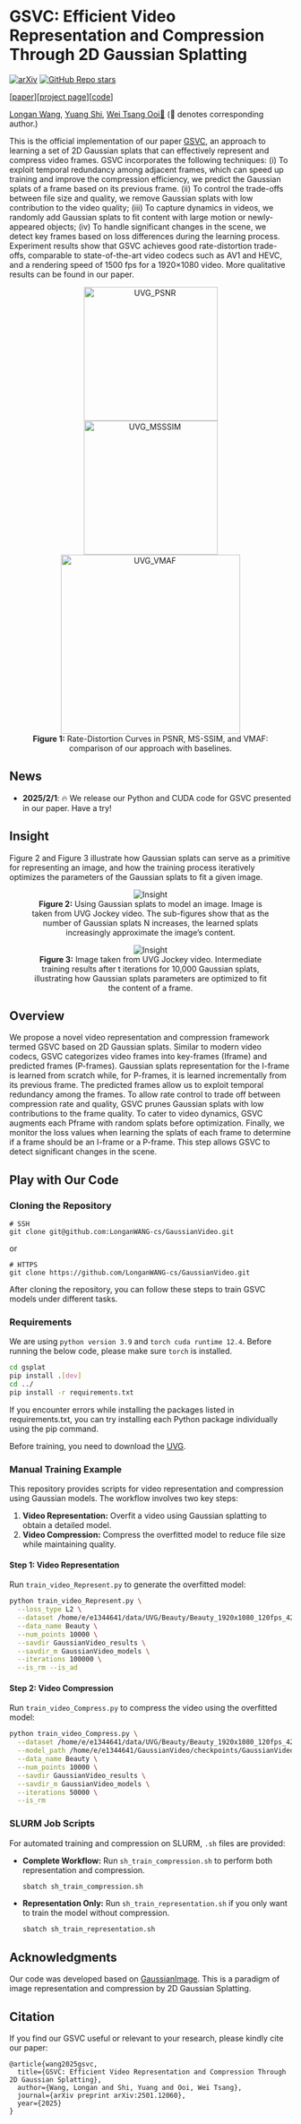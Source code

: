 # GSVC: Efficient Video Representation and Compression Through 2D Gaussian Splatting
<!-- [![License](https://img.shields.io/badge/License-Apache_2.0-blue.svg)](https://opensource.org/licenses/Apache-2.0)  -->
[![arXiv](https://img.shields.io/badge/GSVC-2501.12060-red
)](https://arxiv.org/abs/2501.12060)
[![GitHub Repo stars](https://img.shields.io/github/stars/LonganWANG-cs/GSVC?style=social&label=Star
)](https://github.com/LonganWANG-cs/GSVC)

[[paper](https://arxiv.org/abs/2501.12060)][[project page](https://yuang-ian.github.io/gsvc/)][[code](https://github.com/LonganWANG-cs/GSVC)]

[Longan Wang](https://longanwang-cs.github.io/), [Yuang Shi](https://yuang-ian.github.io/), [Wei Tsang Ooi📧](https://www.comp.nus.edu.sg/~ooiwt/)
(📧 denotes corresponding author.)


This is the official implementation of our paper [GSVC](https://arxiv.org/abs/2501.12060), an approach to learning a set of 2D Gaussian splats that can effectively represent and compress video frames.
GSVC incorporates the following techniques: 
(i) To exploit temporal redundancy among adjacent frames, which can speed up training and improve the compression efficiency, we predict the Gaussian splats of a frame based on its previous frame.
(ii) To control the trade-offs between file size and quality, we remove Gaussian splats with low contribution to the video quality; (iii) To capture dynamics in videos, we randomly add Gaussian splats to fit content with large motion or newly-appeared objects;
(iv) To handle significant changes in the scene, we detect key frames based on loss differences during the learning process.  
Experiment results show that GSVC achieves good rate-distortion trade-offs, comparable to state-of-the-art video codecs such as AV1 and HEVC, and a rendering speed of 1500 fps for a 1920×1080 video.
More qualitative results can be found in our paper.

<figure style="text-align: center;">
  <div>
    <img src="./img/q_UVG_Bpp_vs_PSNR.png" alt="UVG_PSNR" width="239" />
    <img src="./img/q_UVG_Bpp_vs_MS-SSIM.png" alt="UVG_MSSSIM" width="239" />
    <img src="./img/q_UVG_Bpp_vs_VMAF.png" alt="UVG_VMAF" width="320" />
  </div>
  <figcaption><strong>Figure 1:</strong> Rate-Distortion Curves in PSNR, MS-SSIM, and VMAF: comparison of our approach with baselines.</figcaption>
</figure>


## News

* **2025/2/1**: 🔥 We release our Python and CUDA code for GSVC presented in our paper. Have a try!

<!-- * **2025/2/1**: 🌟 Our paper has been accepted by NOSSDAV 2025! 🎉 Cheers! -->

## Insight
Figure 2 and Figure 3 illustrate how Gaussian splats can serve as a primitive for representing an image, and how the training process iteratively optimizes the parameters of the Gaussian splats to fit a given image.
<figure style="text-align: center;">
  <div>
    <img src="./img/Insight1.png" alt="Insight"/>
  </div>
  <figcaption><strong>Figure 2:</strong> Using Gaussian splats to model an image. Image is taken from UVG Jockey video. The sub-figures show that as the number of Gaussian splats N increases, the learned splats increasingly approximate the image’s content.</figcaption>
</figure>

<figure style="text-align: center;">
  <div>
    <img src="./img/Insight2.png" alt="Insight" />
  </div>
  <figcaption><strong>Figure 3:</strong> Image taken from UVG Jockey video. Intermediate training results after t iterations for 10,000 Gaussian splats, illustrating how Gaussian splats parameters are optimized to fit the content of a frame.</figcaption>
</figure>

## Overview

We propose a novel video representation and compression framework termed GSVC based on 2D Gaussian splats. Similar to modern video codecs, GSVC categorizes video frames into key-frames (Iframe) and predicted frames (P-frames).
Gaussian splats representation for the I-frame is learned from scratch while,
for P-frames, it is learned incrementally from its previous frame.
The predicted frames allow us to exploit temporal redundancy among the frames.
To allow rate control to trade off between compression rate and quality, GSVC prunes Gaussian splats with low contributions to the frame quality.
To cater to video dynamics, GSVC augments each Pframe with random splats before optimization. Finally, we monitor the loss values when learning the splats of each frame to determine if a frame should be an I-frame or a P-frame. 
This step allows GSVC to detect significant changes in the scene.


## Play with Our Code

### Cloning the Repository

```shell
# SSH
git clone git@github.com:LonganWANG-cs/GaussianVideo.git
```
or
```shell
# HTTPS
git clone https://github.com/LonganWANG-cs/GaussianVideo.git
```
After cloning the repository, you can follow these steps to train GSVC models under different tasks. 

### Requirements

We are using `python version 3.9` and `torch cuda runtime 12.4`. Before running the below code, please make sure `torch` is installed.

```bash
cd gsplat
pip install .[dev]
cd ../
pip install -r requirements.txt
```

If you encounter errors while installing the packages listed in requirements.txt, you can try installing each Python package individually using the pip command.

Before training, you need to download the [UVG](https://ultravideo.fi/dataset.html). 

### Manual Training Example
This repository provides scripts for video representation and compression using Gaussian models. The workflow involves two key steps:

1. **Video Representation:** Overfit a video using Gaussian splatting to obtain a detailed model.
2. **Video Compression:** Compress the overfitted model to reduce file size while maintaining quality.

#### Step 1: Video Representation
Run `train_video_Represent.py` to generate the overfitted model:

```bash
python train_video_Represent.py \
  --loss_type L2 \
  --dataset /home/e/e1344641/data/UVG/Beauty/Beauty_1920x1080_120fps_420_8bit_YUV.yuv \
  --data_name Beauty \
  --num_points 10000 \
  --savdir GaussianVideo_results \
  --savdir_m GaussianVideo_models \
  --iterations 100000 \
  --is_rm --is_ad
```

#### Step 2: Video Compression
Run `train_video_Compress.py` to compress the video using the overfitted model:

```bash
python train_video_Compress.py \
  --dataset /home/e/e1344641/data/UVG/Beauty/Beauty_1920x1080_120fps_420_8bit_YUV.yuv \
  --model_path /home/e/e1344641/GaussianVideo/checkpoints/GaussianVideo_models/Beauty/GaussianVideo_100000_10000/gmodels_state_dict.pth \
  --data_name Beauty \
  --num_points 10000 \
  --savdir GaussianVideo_results \
  --savdir_m GaussianVideo_models \
  --iterations 50000 \
  --is_rm
```

### SLURM Job Scripts

For automated training and compression on SLURM, `.sh` files are provided:

- **Complete Workflow:** Run `sh_train_compression.sh` to perform both representation and compression.

  ```bash
  sbatch sh_train_compression.sh
  ```

- **Representation Only:** Run `sh_train_representation.sh` if you only want to train the model without compression.

  ```bash
  sbatch sh_train_representation.sh
  ```








## Acknowledgments

Our code was developed based on [GaussianImage](https://github.com/Xinjie-Q/GaussianImage). 
This is a paradigm of image representation and compression by 2D Gaussian Splatting.


## Citation

If you find our GSVC useful or relevant to your research, please kindly cite our paper:

```
@article{wang2025gsvc,
  title={GSVC: Efficient Video Representation and Compression Through 2D Gaussian Splatting},
  author={Wang, Longan and Shi, Yuang and Ooi, Wei Tsang},
  journal={arXiv preprint arXiv:2501.12060},
  year={2025}
}
```

